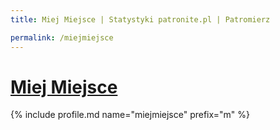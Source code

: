 ```yaml
---
title: Miej Miejsce | Statystyki patronite.pl | Patromierz

permalink: /miejmiejsce
---
```


# [Miej Miejsce](https://patronite.pl/miejmiejsce)

{% include profile.md name="miejmiejsce" prefix="m" %}
